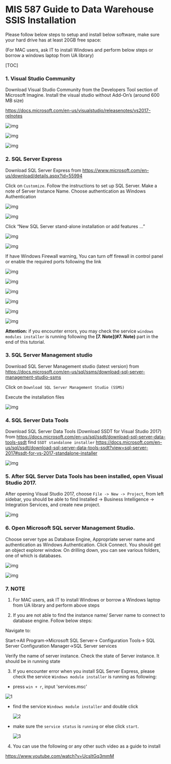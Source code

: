 # MIS 587 Guide to Data Warehouse SSIS Installation



Please follow below steps to setup and install below software, make sure your hard drive has at least 20GB free space: 

(For MAC users, ask IT to install Windows and perform below steps or borrow a windows laptop from UA library)


[TOC]

### 1. Visual Studio Community
Download Visual Studio Community  from the Developers Tool section of Microsoft Imagine. Install the visual studio without Add-On’s (around 600 MB size) 

https://docs.microsoft.com/en-us/visualstudio/releasenotes/vs2017-relnotes

![img](https://github.com/liuhoward/teaching/raw/master/business_intelligence/install_assets/clip_image001.png)

![img](https://github.com/liuhoward/teaching/raw/master/business_intelligence/install_assets/clip_image003.png)

![img](https://github.com/liuhoward/teaching/raw/master/business_intelligence/install_assets/clip_image005.png)




### 2. SQL Server Express
Download SQL Server Express from https://www.microsoft.com/en-us/download/details.aspx?id=55994

Click on `Customize`. Follow the instructions to set up SQL Server. Make a note of Server Instance Name. Choose authentication as Windows Authentication 

![img](https://github.com/liuhoward/teaching/raw/master/business_intelligence/install_assets/clip_image007.png)

![img](https://github.com/liuhoward/teaching/raw/master/business_intelligence/install_assets/clip_image009.png)

 

Click “New SQL Server stand-alone installation or add features …”

![img](https://github.com/liuhoward/teaching/raw/master/business_intelligence/install_assets/clip_image011.png)



![img](https://github.com/liuhoward/teaching/raw/master/business_intelligence/install_assets/clip_image013.png)



If have Windows Firewall warning, You can turn off firewall in control panel or enable the required ports following the link  

![img](https://github.com/liuhoward/teaching/raw/master/business_intelligence/install_assets/clip_image015.png)



![img](https://github.com/liuhoward/teaching/raw/master/business_intelligence/install_assets/clip_image017.png)



![img](https://github.com/liuhoward/teaching/raw/master/business_intelligence/install_assets/clip_image019.png)



![img](https://github.com/liuhoward/teaching/raw/master/business_intelligence/install_assets/clip_image021.png)



![img](https://github.com/liuhoward/teaching/raw/master/business_intelligence/install_assets/clip_image023.png)



![img](https://github.com/liuhoward/teaching/raw/master/business_intelligence/install_assets/clip_image025.png)

 

**Attention:** if you encounter errors, you may check the service `windows modules installer` is running following the **[7. Note](#7. Note)** part in the end of this tutorial.

### 3.  SQL Server Management studio
Download SQL Server Management studio (latest version) from https://docs.microsoft.com/en-us/sql/ssms/download-sql-server-management-studio-ssms

Click on `Download SQL Server Management Studio (SSMS)`

Execute the installation files 


![img](https://github.com/liuhoward/teaching/raw/master/business_intelligence/install_assets/clip_image027.png)

 

### 4. SQL Server Data Tools
Download SQL Server Data Tools (Download SSDT for Visual Studio 2017) from https://docs.microsoft.com/en-us/sql/ssdt/download-sql-server-data-tools-ssdt
find `SSDT standalone installer`
https://docs.microsoft.com/en-us/sql/ssdt/download-sql-server-data-tools-ssdt?view=sql-server-2017#ssdt-for-vs-2017-standalone-installer

![img](https://github.com/liuhoward/teaching/raw/master/business_intelligence/install_assets/clip_image029.png)

 

### 5. After SQL Server Data Tools has been installed, open Visual Studio 2017. 

After opening Visual Studio 2017, choose `File -> New -> Project`, from left sidebar, you should be able to find Installed -> Business Intelligence -> Integration Services, and create new project.

![img](https://github.com/liuhoward/teaching/raw/master/business_intelligence/install_assets/clip_image031.png)

 

### 6. Open Microsoft SQL server Management Studio. 
Choose server type as Database Engine, Appropriate server name and authentication as Windows Authentication. Click Connect. You should get an object explorer window. On drilling down, you can see various folders, one of which is databases.

![img](https://github.com/liuhoward/teaching/raw/master/business_intelligence/install_assets/clip_image033.png)

 

![img](https://github.com/liuhoward/teaching/raw/master/business_intelligence/install_assets/clip_image035.png)

 

 

### 7. NOTE

1. For MAC users, ask IT to install Windows or borrow a Windows laptop from UA library and perform above steps 

2. If you are not able to find the instance name/ Server name to connect to database engine. Follow below steps: 

Navigate to: 

Start->All Program->Microsoft SQL Server-> Configuration Tools-> SQL Server Configuration Manager->SQL Server services 

Verify the name of server instance. Check the state of Server instance. It should be in running state

3. If you encounter error when you install SQL Server Express, please check the service `Windows module installer` is running as following:

* press `win + r`, input 'services.msc'

 ![1](https://github.com/liuhoward/teaching/raw/master/business_intelligence/install_assets/1.PNG)

* find the service `Windows module installer` and double click

  ![2](https://github.com/liuhoward/teaching/raw/master/business_intelligence/install_assets/2.PNG)

* make sure the `service status` is `running` or else click `start`.

  ![3](https://github.com/liuhoward/teaching/raw/master/business_intelligence/install_assets/3.PNG)

4. You can use the following or any other such video as a guide to install

https://www.youtube.com/watch?v=UcsItGq3mmM